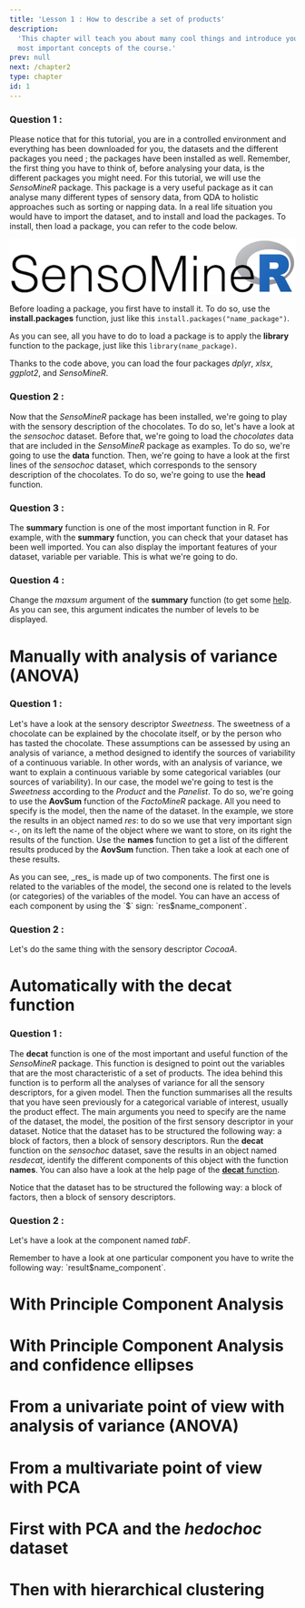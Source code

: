 ```yaml
---
title: 'Lesson 1 : How to describe a set of products'
description:
  'This chapter will teach you about many cool things and introduce you to the
  most important concepts of the course.'
prev: null
next: /chapter2
type: chapter
id: 1
---
```


<exercise id="1" title="Introduction" type="slides">

<slides source="chapter1_01_introduction">
</slides>

</exercise>

<exercise id="2" title="Introducing the sensochoc dataset">

### Question 1 : 

Please notice that for this tutorial, you are in a controlled environment and everything has been downloaded for you, the datasets and the different packages you need ; the packages have been installed as well. Remember, the first thing you have to think of, before analysing your data, is the different packages you might need. For this tutorial, we will use the _SensoMineR_ package. This package is a very useful package as it can analyse many different types of sensory data, from QDA to holistic approaches such as sorting or napping data. In a real life situation you would have to import the dataset, and to install and load the packages. To install, then load a package, you can refer to the code below.

![](https://github.com/MarionMoussay/binder_test/blob/master/image/sensominer.png?raw=true)


<codeblock id="01_02">

Before loading a package, you first have to install it. To do so, use the **install.packages** function, just like this `install.packages("name_package")`.

As you can see, all you have to do to load a package is to apply the **library** function to the package, just like this `library(name_package)`.

</codeblock>

Thanks to the code above, you can load the four packages _dplyr_, _xlsx_, _ggplot2_, and _SensoMineR_.

### Question 2 : 

Now that the _SensoMineR_ package has been installed, we're going to play with the sensory description of the chocolates. To do so, let's have a look at the _sensochoc_ dataset. Before that, we're going to load the _chocolates_ data that are included in the _SensoMineR_ package as examples. To do so, we're going to use the **data** function. Then, we're going to have a look at the first lines of the _sensochoc_ dataset, which corresponds to the sensory description of the chocolates. To do so, we're going to use the **head** function.

<codeblock id="02_02">
</codeblock>

### Question 3 : 

The **summary** function is one of the most important function in R. For example, with the **summary** function, you can check that your dataset has been well imported. You can also display the important features of your dataset, variable per variable. This is what we're going to do.

<codeblock id="03_02">
</codeblock>

### Question 4 :

Change the _maxsum_ argument of the **summary** function (to get some [help](https://www.rdocumentation.org/packages/base/versions/3.6.2/topics/summary). As you can see, this argument indicates the number of levels to be displayed.

<codeblock id="04_02">
</codeblock>

</exercise>


<exercise id="3" title="Analysing the sensochoc dataset from a univariate point of view">

# Manually with analysis of variance (ANOVA)

### Question 1 :

Let's have a look at the sensory descriptor _Sweetness_. The sweetness of a chocolate can be explained by the chocolate itself, or by the person who has tasted the chocolate. These assumptions can be assessed by using an analysis of variance, a method designed to identify the sources of variability of a continuous variable. In other words, with an analysis of variance, we want to explain a continuous variable by some categorical variables (our sources of variability). In our case, the model we're going to test is the _Sweetness_ according to the _Product_ and the _Panelist_. To do so, we're going to use the **AovSum** function of the _FactoMineR_ package. All you need to specify is the model, then the name of the dataset. In the example, we store the results in an object named _res_: to do so we use that very important sign `<-`, on its left the name of the object where we want to store, on its right the results of the function. Use the **names** function to get a list of the different results produced by the **AovSum** function. Then take a look at each one of these results.

<codeblock id="01_03">
As you can see, _res_ is made up of two components. The first one is related to the variables of the model, the second one is related to the levels (or categories) of the variables of the model. You can have an access of each component by using the `$` sign: `res$name_component`.
</codeblock>

### Question 2 :

Let's do the same thing with the sensory descriptor _CocoaA_.

<codeblock id="02_03">
</codeblock>

# Automatically with the **decat** function

### Question 1 :

The **decat** function is one of the most important and useful function of the _SensoMineR_ package. This function is designed to point out the variables that are the most characteristic of a set of products. The idea behind this function is to perform all the analyses of variance for all the sensory descriptors, for a given model. Then the function summarises all the results that you have seen previously for a categorical variable of interest, usually the product effect. The main arguments you need to specify are the name of the dataset, the model, the position of the first sensory descriptor in your dataset. Notice that the dataset has to be structured the following way: a block of factors, then a block of sensory descriptors. Run the **decat** function on the _sensochoc_ dataset, save the results in an object named _resdecat_, identify the different components of this object with the function **names**. You can also have a look at the help page of the [**decat** function](https://www.rdocumentation.org/packages/SensoMineR/versions/1.26/topics/decat).

<codeblock id="03_03">
Notice that the dataset has to be structured the following way: a block of factors, then a block of sensory descriptors.
</codeblock>

### Question 2 :

Let's have a look at the component named _tabF_.

<codeblock id="04_03">
Remember to have a look at one particular component you have to write the following way: `result$name_component`.
</codeblock>

</exercise>


<exercise id="4" title="Analysing the sensochoc dataset from a multivariate point of view">

# With Principle Component Analysis
# With Principle Component Analysis and confidence ellipses


</exercise>

<exercise id="5" title="Analysing the hedochoc dataset from a product point of view">

# From a univariate point of view with analysis of variance (ANOVA)
# From a multivariate point of view with PCA

</exercise>

</exercise>

<exercise id="6" title="Analysing the hedochoc dataset from a panelist point of view">

# First with PCA and the _hedochoc_ dataset
# Then with hierarchical clustering

</exercise>
